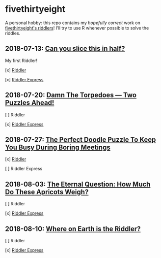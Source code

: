# fivethirtyeight
A personal hobby: this repo contains my *hopefully correct* work on [fivethirtyeight's riddlers](https://fivethirtyeight.com/tag/the-riddler/)! I'll try to use R whenever possible to solve the riddles.

## 2018-07-13: [Can you slice this in half?](https://fivethirtyeight.com/features/can-you-slice-this-in-half/)
My first Riddler!

[x] [Riddler](https://github.com/wcac26/fivethirtyeight/blob/master/20180713/work.md#riddler)

[x] [Riddler Express](https://github.com/wcac26/fivethirtyeight/blob/master/20180713/work.md#riddler-express)

## 2018-07-20: [Damn The Torpedoes — Two Puzzles Ahead!](https://fivethirtyeight.com/features/damn-the-torpedoes-two-puzzles-ahead/)

[ ] Riddler

[x] [Riddler Express](https://github.com/wcac26/fivethirtyeight/blob/master/20180720/work.md#riddler-express)

## 2018-07-27: [The Perfect Doodle Puzzle To Keep You Busy During Boring Meetings](https://fivethirtyeight.com/features/the-perfect-doodle-puzzle-to-keep-you-busy-during-boring-meetings/)

[x] [Riddler](https://github.com/wcac26/fivethirtyeight/blob/master/20180727/work.md#riddler)

[ ] Riddler Express

## 2018-08-03: [The Eternal Question: How Much Do These Apricots Weigh?](https://fivethirtyeight.com/features/the-eternal-question-how-much-do-these-apricots-weigh/)

[ ] Riddler

[x] [Riddler Express](https://github.com/wcac26/fivethirtyeight/blob/master/20180803/work.md#riddler-express)

## 2018-08-10: [Where on Earth is the Riddler?](https://fivethirtyeight.com/features/where-on-earth-is-the-riddler/)

[ ] Riddler

[x] [Riddler Express](https://github.com/wcac26/fivethirtyeight/blob/master/20180810/work.md#riddler-express)


